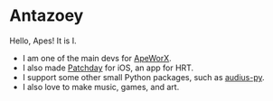 # Antazoey

Hello, Apes! It is I.
* I am one of the main devs for [ApeWorX](https://github.com/ApeWorX).
* I also made [Patchday](https://github.com/antazoey/patchday-ios) for iOS, an app for HRT.
* I support some other small Python packages, such as [audius-py](https://github.com/antazoey/audius-py).
* I also love to make music, games, and art.
